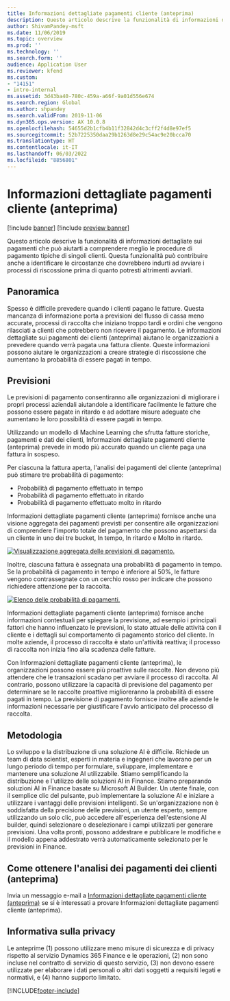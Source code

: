 ```yaml
---
title: Informazioni dettagliate pagamenti cliente (anteprima)
description: Questo articolo descrive la funzionalità di informazioni dettagliate sui pagamenti che può aiutarti a comprendere meglio le procedure di pagamento tipiche di singoli clienti. Questa funzionalità può contribuire anche a identificare le circostanze che dovrebbero indurti ad avviare i processi di riscossione prima di quanto potresti altrimenti avviarli.
author: ShivamPandey-msft
ms.date: 11/06/2019
ms.topic: overview
ms.prod: ''
ms.technology: ''
ms.search.form: ''
audience: Application User
ms.reviewer: kfend
ms.custom:
- "14151"
- intro-internal
ms.assetid: 3d43ba40-780c-459a-a66f-9a01d556e674
ms.search.region: Global
ms.author: shpandey
ms.search.validFrom: 2019-11-06
ms.dyn365.ops.version: AX 10.0.8
ms.openlocfilehash: 54655d2b1cfb4b11f32842d4c3cff2f4d8e97ef5
ms.sourcegitcommit: 52b7225350daa29b1263d8e29c54ac9e20bcca70
ms.translationtype: HT
ms.contentlocale: it-IT
ms.lasthandoff: 06/03/2022
ms.locfileid: "8856801"
---
```

# <a name="customer-payment-insights-preview"></a>Informazioni dettagliate pagamenti cliente (anteprima)

[!include [banner](../includes/banner.md)]
[!include [preview banner](../includes/preview-banner.md)]

Questo articolo descrive la funzionalità di informazioni dettagliate sui pagamenti che può aiutarti a comprendere meglio le procedure di pagamento tipiche di singoli clienti. Questa funzionalità può contribuire anche a identificare le circostanze che dovrebbero indurti ad avviare i processi di riscossione prima di quanto potresti altrimenti avviarli. 

## <a name="overview"></a>Panoramica

Spesso è difficile prevedere quando i clienti pagano le fatture. Questa mancanza di informazione porta a previsioni del flusso di cassa meno accurate, processi di raccolta che iniziano troppo tardi e ordini che vengono rilasciati a clienti che potrebbero non ricevere il pagamento. Le informazioni dettagliate sui pagamenti dei clienti (anteprima) aiutano le organizzazioni a prevedere quando verrà pagata una fattura cliente. Queste informazioni possono aiutare le organizzazioni a creare strategie di riscossione che aumentano la probabilità di essere pagati in tempo. 

## <a name="predictions"></a>Previsioni

Le previsioni di pagamento consentiranno alle organizzazioni di migliorare i propri processi aziendali aiutandole a identificare facilmente le fatture che possono essere pagate in ritardo e ad adottare misure adeguate che aumentano le loro possibilità di essere pagati in tempo.

Utilizzando un modello di Machine Learning che sfrutta fatture storiche, pagamenti e dati dei clienti, Informazioni dettagliate pagamenti cliente (anteprima) prevede in modo più accurato quando un cliente paga una fattura in sospeso.

Per ciascuna la fattura aperta, l'analisi dei pagamenti del cliente (anteprima) può stimare tre probabilità di pagamento:

-   Probabilità di pagamento effettuato in tempo 
-   Probabilità di pagamento effettuato in ritardo
-   Probabilità di pagamento effettuato molto in ritardo

Informazioni dettagliate pagamenti cliente (anteprima) fornisce anche una visione aggregata dei pagamenti previsti per consentire alle organizzazioni di comprendere l'importo totale del pagamento che possono aspettarsi da un cliente in uno dei tre bucket, In tempo, In ritardo e Molto in ritardo.

[![Visualizzazione aggregata delle previsioni di pagamento.](./media/graphic-payment-reports.png)](./media/graphic-payment-reports.png)

Inoltre, ciascuna fattura è assegnata una probabilità di pagamento in tempo. Se la probabilità di pagamento in tempo è inferiore al 50%, le fatture vengono contrassegnate con un cerchio rosso per indicare che possono richiedere attenzione per la raccolta. 

[![Elenco delle probabilità di pagamenti.](./media/customer-pymnt-probability-list.png)](./media/customer-pymnt-probability-list.png)

Informazioni dettagliate pagamenti cliente (anteprima) fornisce anche informazioni contestuali per spiegare la previsione, ad esempio i principali fattori che hanno influenzato le previsioni, lo stato attuale delle attività con il cliente e i dettagli sul comportamento di pagamento storico del cliente. In molte aziende, il processo di raccolta è stato un'attività reattiva; il processo di raccolta non inizia fino alla scadenza delle fatture. 

Con Informazioni dettagliate pagamenti cliente (anteprima), le organizzazioni possono essere più proattive sulle raccolte. Non devono più attendere che le transazioni scadano per avviare il processo di raccolta. Al contrario, possono utilizzare la capacità di previsione del pagamento per determinare se le raccolte proattive miglioreranno la probabilità di essere pagati in tempo. La previsione di pagamento fornisce inoltre alle aziende le informazioni necessarie per giustificare l'avvio anticipato del processo di raccolta.

## <a name="methodology"></a>Metodologia

Lo sviluppo e la distribuzione di una soluzione AI è difficile. Richiede un team di data scientist, esperti in materia e ingegneri che lavorano per un lungo periodo di tempo per formulare, sviluppare, implementare e mantenere una soluzione AI utilizzabile. Stiamo semplificando la distribuzione e l'utilizzo delle soluzioni AI in Finance. Stiamo preparando soluzioni AI in Finance basate su Microsoft AI Builder. Un utente finale, con il semplice clic del pulsante, può implementare la soluzione AI e iniziare a utilizzare i vantaggi delle previsioni intelligenti. Se un'organizzazione non è soddisfatta della precisione delle previsioni, un utente esperto, sempre utilizzando un solo clic, può accedere all'esperienza dell'estensione AI builder, quindi selezionare o deselezionare i campi utilizzati per generare previsioni. Una volta pronti, possono addestrare e pubblicare le modifiche e il modello appena addestrato verrà automaticamente selezionato per le previsioni in Finance.

## <a name="how-to-get-customer-payment-insights-preview"></a>Come ottenere l'analisi dei pagamenti dei clienti (anteprima)

Invia un messaggio e-mail a [Informazioni dettagliate pagamenti cliente (anteprima)](mailto:fiap@microsoft.com) se si è interessati a provare Informazioni dettagliate pagamenti cliente (anteprima).

## <a name="privacy-notice"></a>Informativa sulla privacy

Le anteprime (1) possono utilizzare meno misure di sicurezza e di privacy rispetto al servizio Dynamics 365 Finance e le operazioni, (2) non sono incluse nel contratto di servizio di questo servizio, (3) non devono essere utilizzate per elaborare i dati personali o altri dati soggetti a requisiti legati e normativi, e (4) hanno supporto limitato.




[!INCLUDE[footer-include](../../includes/footer-banner.md)]
